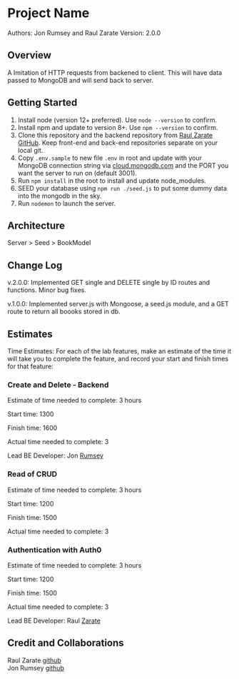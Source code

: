 # Project Name

Authors: Jon Rumsey and Raul Zarate
Version: 2.0.0

## Overview

A Imitation of HTTP requests from backened to client. This will have data passed to MongoDB and will send back to server.

## Getting Started

1. Install node (version 12+ preferred). Use `node --version` to confirm.  
1. Install npm and update to version 8+. Use `npm --version` to confirm.  
1. Clone this repository and the backend repository from [Raul Zarate GitHub](https://github.com/zaratr). Keep front-end and back-end repositories separate on your local git.  
1. Copy `.env.sample` to new file `.env` in root and update with your MongoDB connection string via [cloud.mongodb.com](https://cloud.mongodb.com) and the PORT you want the server to run on (default 3001).  
1. Run `npm install` in the root to install and update node_modules.  
1. SEED your database using `npm run ./seed.js` to put some dummy data into the mongodb in the sky.  
1. Run `nodemon` to launch the server.  

## Architecture

Server > Seed > BookModel

## Change Log

v.2.0.0: Implemented GET single and DELETE single by ID routes and functions. Minor bug fixes.  

v.1.0.0: Implemented server.js with Mongoose, a seed.js module, and a GET route to return all boooks stored in db.  

## Estimates

Time Estimates: For each of the lab features, make an estimate of the time it will take you to complete the feature, and record your start and finish times for that feature:

### Create and Delete - Backend

Estimate of time needed to complete: 3 hours

Start time: 1300

Finish time: 1600

Actual time needed to complete: 3

Lead BE Developer: Jon [Rumsey](https://github.com/nojronatron)  

### Read of CRUD

Estimate of time needed to complete: 3 hours

Start time: 1200

Finish time: 1500

Actual time needed to complete: 3

### Authentication with Auth0

Estimate of time needed to complete: 3 hours

Start time: 1200

Finish time: 1500

Actual time needed to complete: 3

Lead BE Developer: Raul [Zarate](https://github.com/zaratr)  

## Credit and Collaborations

Raul Zarate [github](https://github.com/zaratr)  
Jon Rumsey [github](https://github.com/nojronatron)  

